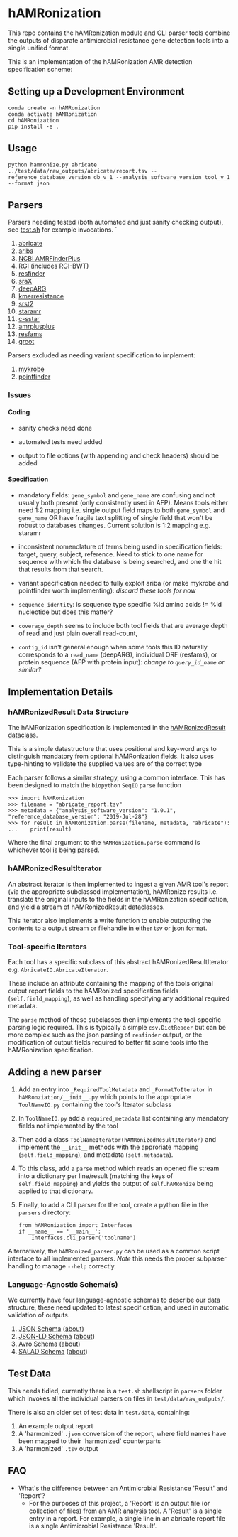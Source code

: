 # hAMRonization 

This repo contains the hAMRonization module and CLI parser tools combine the outputs of 
disparate antimicrobial resistance gene detection tools into a single unified format.

This is an implementation of the hAMRonization AMR detection specification scheme:


## Setting up a Development Environment

```
conda create -n hAMRonization 
conda activate hAMRonization
cd hAMRonization
pip install -e .
```

## Usage

```
python hamronize.py abricate ../test/data/raw_outputs/abricate/report.tsv --reference_database_version db_v_1 --analysis_software_version tool_v_1 --format json
```

## Parsers

Parsers needing tested (both automated and just sanity checking output), see [test.sh](parsers/test.sh) for example invocations.
`
1. [abricate](parsers/abricate_report_parser.py) 
2. [ariba](parsers/ariba_report_parser.py)
3. [NCBI AMRFinderPlus](parsers/amrfinderplus_report_parser.py) 
4. [RGI](parsers/rgi_report_parser.py) (includes RGI-BWT) 
5. [resfinder](parsers/resfinder_report_parser.py) 
6. [sraX](parsers/srax_report_parser.py) 
7. [deepARG](parsers/deeparg_report_parser.py) 
8. [kmerresistance](parsers/kmerresistance_report_parser.py) 
9. [srst2](parsers/srst2_report_parser.py) 
10. [staramr](parsers/staramr_report_parser.py) 
11. [c-sstar](parsers/csstar_report_parser.py)
12. [amrplusplus](parsers/amrplusplus_report_parser.py)
13. [resfams](parsers/resfams_report_parser.py)
14. [groot](parsers/groot_report_parser.py)

Parsers excluded as needing variant specification to implement:
1. [mykrobe](test/data/raw_outputs/mykrobe/report.json)
2. [pointfinder](test/data/raw_outputs/pointfinder/report.tsv)

### Issues

#### Coding

- sanity checks need done

- automated tests need added

- output to file options (with appending and check headers) should be added

#### Specification

- mandatory fields: `gene_symbol` and `gene_name` are confusing and not usually both present (only consistently used in AFP). Means tools either need 1:2 mapping i.e. single output field maps to both `gene_symbol` and `gene_name` OR have fragile text splitting of single field that won't be robust to databases changes.  Current solution is 1:2 mapping e.g. staramr

- inconsistent nomenclature of terms being used in specification fields: target, query, subject, reference. Need to stick to one name for sequence with which the database is being searched, and one the hit that results from that search.

- variant specification needed to fully exploit ariba (or make mykrobe and pointfinder worth implementing): *discard these tools for now*

- `sequence_identity`: is sequence type specific %id amino acids != %id nucleotide but does this matter?

- `coverage_depth` seems to include both tool fields that are average depth of read and just plain overall read-count, 

- `contig_id` isn't general enough when some tools this ID naturally corresponds to a `read_name` (deepARG), individual ORF (resfams), or protein sequence (AFP with protein input): *change to `query_id_name` or similar?*

## Implementation Details

### hAMRonizedResult Data Structure

The hAMRonization specification is implemented in the [hAMRonizedResult dataclass](https://github.com/pha4ge/harmonized-amr-parsers/blob/master/hAMRonization/hAMRonization/hAMRonizedResult.py#L6).

This is a simple datastructure that uses positional and key-word args to distinguish mandatory from optional hAMRonization fields. 
It also uses type-hinting to validate the supplied values are of the correct type


Each parser follows a similar strategy, using a common interface.
This has been designed to match the `biopython` `SeqIO` `parse` function 

    >>> import hAMRonization
    >>> filename = "abricate_report.tsv"
    >>> metadata = {"analysis_software_version": "1.0.1", "reference_database_version": "2019-Jul-28"}
    >>> for result in hAMRonization.parse(filename, metadata, "abricate"):
    ...    print(result)

Where the final argument to the `hAMRonization.parse` command is whichever tool is being parsed.

### hAMRonizedResultIterator

An abstract iterator is then implemented to ingest a given AMR tool's report
(via the appropriate subclassed implementation), hAMRonize results i.e. translate the 
original inputs to the fields in the hAMRonization specification, and yield a stream of 
hAMRonizedResult dataclasses.

This iterator also implements a write function to enable outputting the contents 
to a output stream or filehandle in either tsv or json format.

### Tool-specific Iterators

Each tool has a specific subclass of this abstract hAMRonizedResultIterator e.g. `AbricateIO.AbricateIterator`.

These include an attribute containing the mapping of the tools original output report fields to the hAMRonized specification fields (`self.field_mapping`), as well as handling specifying any additional required metadata.

The `parse` method of these subclasses then implements the tool-specific parsing logic required.
This is typically a simple `csv.DictReader` but can be more complex such as the json parsing of `resfinder` output, 
or the modification of output fields required to better fit some tools into the hAMRonization specification.

## Adding a new parser

1. Add an entry into `_RequiredToolMetadata` and `_FormatToIterator` in `hAMRonziation/__init__.py` which points to the appropriate `ToolNameIO.py` containing the tool's Iterator subclass

2. In `ToolNameIO.py` add a `required_metadata` list containing any mandatory fields not implemented by the tool

3. Then add a class `ToolNameIterator(hAMRonizedResultIterator)` and implement the `__init__` methods with the approriate mapping (`self.field_mapping`), and metadata (`self.metadata`).

4. To this class, add a `parse` method which reads an opened file stream into a dictionary per line/result (matching the keys of `self.field_mapping`) and yields the output of `self.hAMRonize` being applied to that dictionary.

5. Finally, to add a CLI parser for the tool, create a python file in the `parsers` directory:

    ```
    from hAMRonization import Interfaces
    if __name__ == '__main__': 
        Interfaces.cli_parser('toolname')
    ```

Alternatively, the `hAMRonized_parser.py` can be used as a common script interface to all implemented parsers. 
*Note* this needs the proper subparser handling to manage `--help` correctly.


### Language-Agnostic Schema(s)

We currently have four language-agnostic schemas to describe our data structure, these need updated to latest specification, and used in automatic validation of outputs.

1. [JSON Schema](schema/antimicrobial_resistance_genomic_analysis_result.schema.json) ([about](https://json-schema.org/))
2. [JSON-LD Schema](schema/antimicrobial_resistance_genomic_analysis_result.schema.jsonld) ([about](https://json-ld.org/))
3. [Avro Schema](schema/antimicrobial_resistance_genomic_analysis_result.schema.avro) ([about](https://avro.apache.org/docs/current/#schemas))
4. [SALAD Schema](schema/antimicrobial_resistance_genomic_analysis_result.schema.yml) ([about](https://www.commonwl.org/v1.0/SchemaSalad.html))

## Test Data

This needs tidied, currently there is a `test.sh` shellscript in `parsers` folder which invokes all the individual parsers on files in `test/data/raw_outputs/`.

There is also an older set of test data in `test/data`, containing:

1. An example output report
2. A 'harmonized' `.json` conversion of the report, where field names have been mapped to their 'harmonized' counterparts
3. A 'harmonized' `.tsv` output

## FAQ

* What's the difference between an Antimicrobial Resistance 'Result' and 'Report'?
  * For the purposes of this project, a 'Report' is an output file (or collection of files) from an AMR analysis tool.
    A 'Result' is a single entry in a report. For example, a single line in an abricate report file is a single Antimicrobial
    Resistance 'Result'.
